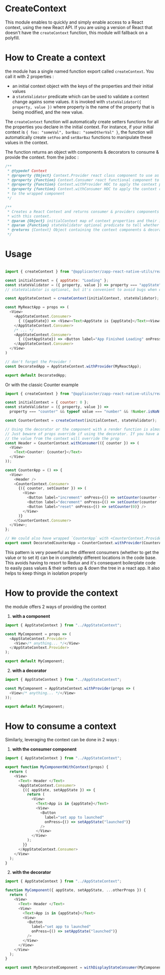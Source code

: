 # CreateContext

This module enables to quickly and simply enable access to a React context, using the new React API.
If you are using a version of React that doesn't have the `createContext` function, this module will fallback on a polyfill.

# How to Create a context

the module has a single named function export called `createContext`. You call it with 2 properties :

- an initial context object with the keys of the properties and their initial values
- a `stateValidator` predicate which can be used to validate a context change agains some values. it is invoked with `stateValidator({ property, value })` where property is the name of the property that is being modified, and the new value.

The `createContext` function will automatically create setters functions for all the properties you declare in the initial context. For instance, if your initial context is `{ foo: "someVal", barBaz: "someOtherVal" }`, the function will automatically create `setFoo` and `setBarBaz` functions to manipulate these values in the context.

The function returns an object with components & decorators to consume & provide the context. from the jsdoc :

```javascript
/**
 * @typedef Context
 * @property {Object} Context.Provider react class component to use as context provider
 * @property {Function} Context.Consumer react functional component to use as context consumer
 * @property {Function} Context.withProvider HOC to apply the context provider
 * @property {function} Context.withConsumer HOC to apply the context consumer. passes the context as props
 * to the wrapped component
 */

/**
 * Creates a React Context and returns consumer & providers components & decorators to interact
 * with this context.
 * @param {Object} initialContext map of context properties and their initial values
 * @param {Function} stateValidator optional predicate to tell whether the state update is valid or not
 * @returns {Context} Object containing the context components & decorators {@link Context}
 */
```

# Usage

```javascript

import { createContext } from "@applicaster/zapp-react-native-utils/reactUtils/createContext";

const initialContext = { appState: "Loading" };
const stateValidator = ({ property, value }) => property === "appState" && ["laoding", "in_background", "launched"].includes(value);
// stateValidator is optional, but it's convenient to avoid bugs when consumers try to update either an incorrect property or an incorrect value

const AppStateContext = createContext(initialContext, stateValidator);

const MyReactApp = props => (
  <View>
    <AppStateContext.Consumer>
      { ({appState}) => <View><Text>AppState is {appState}</Text><View> }
    </AppStateContext.Consumer>
    /* ... */
    <AppStateContext.Consumer>
      { ({setAppState}) => <Button label="App Finished Loading" onPress={() => setAppState("launched")} />}
    </AppStateContext.Consumer>
  </View>
)

// don't forget the Provider !
const DecoratedApp = AppStateContext.withProvider(MyReactApp);

export default DecoratedApp;

```

Or with the classic Counter example

```javascript
import { createContext } from "@applicaster/zapp-react-native-utils/reactUtils/createContext";

const initialContext = { counter: 0 };
const stateValidator = ({ property, value }) =>
  property === "counter" && typeof value === "number" && !Number.isNaN(value);

const CounterContext = createContext(initialContext, stateValidator);

// Using the decorator or the component with a render function is almost equivalent
// Just beware of props override if using the decorator. If you have a prop with a name that is also in the context,
// the value from the context will override the prop
const Header = CounterContext.withConsumer(({ counter }) => (
  <View>
    <Text>Counter: {counter}</Text>
  </View>
));

const CounterApp = () => {
  <View>
    <Header />
    <CounterContext.Consumer>
      {({ counter, setCounter }) => (
        <View>
          <Button label="increment" onPress={() => setCounter(counter + 1)} />
          <Button label="decrement" onPress={() => setCounter(counter - 1)} />
          <Button label="reset" onPress={() => setCounter(0)} />
        </View>
      )}
    </CounterContext.Consumer>
  </View>;
};

// We could also have wrapped `CounterApp` with <CounterContext.Provider>
export const DecoratedCounterApp = CounterContext.withProvider(CounterApp);
```

This pattern is very powerful as the different consumers (whether to get the value or to set it) can be in completely different locations in the code base.
This avoids having to resort to Redux and it's consequent boilerplate code to easily pass values & their setters up & down the tree in a react app. It also helps to keep things in isolation properly

# How to provide the context

the module offers 2 ways of providing the context

1. **with a component**

```javascript
import { AppStateContext } from "../AppStateContext";

const MyComponent = props => (
  <AppStateContext.Provider>
    <View>/* anything... */</View>
  </AppStateContext.Provider>
);

export default MyComponent;
```

2. **with a decorator**

```javascript
import { AppStateContext } from "../AppStateContext";

const MyComponent = AppStateContext.withProvider(props => (
  <View>/* anything... */</View>
));

export default MyComponent;
```

# How to consume a context

Similarly, leveraging the context can be done in 2 ways :

1. **with the consumer component**

```javascript
import { AppStateContext } from "../AppStateContext";

export function MyComponentWithContext(props) {
  return (
    <View>
      <Text> Header </Text>
      <AppStateContext.Consumer>
        {({ appState, setAppState }) => {
          return (
            <View>
              <Text>App is in {appState}</Text>
              <View>
                <Button
                  label="set app to launched"
                  onPress={() => setAppState("launched")}
                />
              </View>
            </View>
          );
        }}
      </AppStateContext.Consumer>
    </View>
  );
}
```

2. **with the decorator**

```javascript
import { AppStateContext } from "../AppStateContext";

function MyComponent({ appState, setAppState, ...otherProps }) {
  return (
    <View>
      <Text> Header </Text>
      <View>
        <Text>App is in {appState}</Text>
        <View>
          <Button
            label="set app to launched"
            onPress={() => setAppState("launched")}
          />
        </View>
      </View>
    </View>
  );
}

export const MyDecoratedComponent = withDisplayStateConsumer(MyComponent);
```
